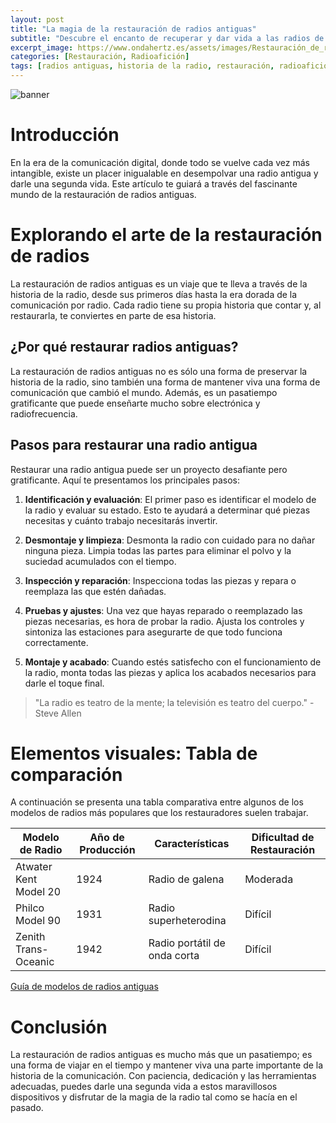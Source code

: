 ```yaml
---
layout: post
title: "La magia de la restauración de radios antiguas"
subtitle: "Descubre el encanto de recuperar y dar vida a las radios de antaño"
excerpt_image: https://www.ondahertz.es/assets/images/Restauración_de_radios_antiguas.png
categories: [Restauración, Radioafición]
tags: [radios antiguas, historia de la radio, restauración, radioafición]
---
```


![banner](https://www.ondahertz.es/assets/images/Restauración_de_radios_antiguas.png "Imagen de un aficionado restaurando una radio antigua, mostrando herramientas y piezas de radio en un entorno de trabajo, simbolizando la preservación de la historia de la radio.")

# Introducción

En la era de la comunicación digital, donde todo se vuelve cada vez más intangible, existe un placer inigualable en desempolvar una radio antigua y darle una segunda vida. Este artículo te guiará a través del fascinante mundo de la restauración de radios antiguas.

# Explorando el arte de la restauración de radios

La restauración de radios antiguas es un viaje que te lleva a través de la historia de la radio, desde sus primeros días hasta la era dorada de la comunicación por radio. Cada radio tiene su propia historia que contar y, al restaurarla, te conviertes en parte de esa historia.

## ¿Por qué restaurar radios antiguas?

La restauración de radios antiguas no es sólo una forma de preservar la historia de la radio, sino también una forma de mantener viva una forma de comunicación que cambió el mundo. Además, es un pasatiempo gratificante que puede enseñarte mucho sobre electrónica y radiofrecuencia.

## Pasos para restaurar una radio antigua

Restaurar una radio antigua puede ser un proyecto desafiante pero gratificante. Aquí te presentamos los principales pasos:

1. **Identificación y evaluación**: El primer paso es identificar el modelo de la radio y evaluar su estado. Esto te ayudará a determinar qué piezas necesitas y cuánto trabajo necesitarás invertir.

2. **Desmontaje y limpieza**: Desmonta la radio con cuidado para no dañar ninguna pieza. Limpia todas las partes para eliminar el polvo y la suciedad acumulados con el tiempo.

3. **Inspección y reparación**: Inspecciona todas las piezas y repara o reemplaza las que estén dañadas.

4. **Pruebas y ajustes**: Una vez que hayas reparado o reemplazado las piezas necesarias, es hora de probar la radio. Ajusta los controles y sintoniza las estaciones para asegurarte de que todo funciona correctamente.

5. **Montaje y acabado**: Cuando estés satisfecho con el funcionamiento de la radio, monta todas las piezas y aplica los acabados necesarios para darle el toque final.

> "La radio es teatro de la mente; la televisión es teatro del cuerpo." - Steve Allen

# Elementos visuales: Tabla de comparación

A continuación se presenta una tabla comparativa entre algunos de los modelos de radios más populares que los restauradores suelen trabajar.

| Modelo de Radio | Año de Producción | Características | Dificultad de Restauración |
|---|---|---|---|
| Atwater Kent Model 20 | 1924 | Radio de galena | Moderada |
| Philco Model 90 | 1931 | Radio superheterodina | Difícil |
| Zenith Trans-Oceanic | 1942 | Radio portátil de onda corta | Difícil |

[Guía de modelos de radios antiguas](http://www.antiqueradios.com/)

# Conclusión

La restauración de radios antiguas es mucho más que un pasatiempo; es una forma de viajar en el tiempo y mantener viva una parte importante de la historia de la comunicación. Con paciencia, dedicación y las herramientas adecuadas, puedes darle una segunda vida a estos maravillosos dispositivos y disfrutar de la magia de la radio tal como se hacía en el pasado.